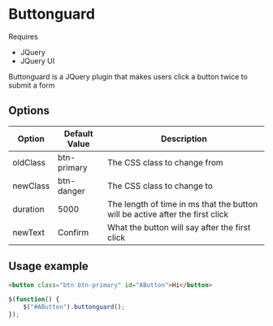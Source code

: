 # Buttonguard

Requires
* JQuery
* JQuery UI

Buttonguard is a JQuery plugin that makes users click a button twice to submit a form

## Options

| Option   | Default Value | Description                                                                   |
|----------|---------------|-------------------------------------------------------------------------------|
| oldClass | btn-primary   | The CSS class to change from                                                  |
| newClass | btn-danger    | The CSS class to change to                                                    |
| duration | 5000          | The length of time in ms that the button will be active after the first click |
| newText  | Confirm       | What the button will say after the first click                                |

## Usage example
````html
<button class="btn btn-primary" id="AButton">Hi</button>
````
````javascript
$(function() {
	$("#AButton").buttonguard();
});
````
